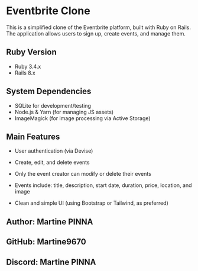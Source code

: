 # Eventbrite Clone

This is a simplified clone of the Eventbrite platform, built with Ruby on Rails.  
The application allows users to sign up, create events, and manage them.

## Ruby Version

- Ruby 3.4.x  
- Rails 8.x

## System Dependencies

- SQLite for development/testing  
- Node.js & Yarn (for managing JS assets)  
- ImageMagick (for image processing via Active Storage)

## Main Features

- User authentication (via Devise)

- Create, edit, and delete events

- Only the event creator can modify or delete their events

- Events include: title, description, start date, duration, price, location, and image

- Clean and simple UI (using Bootstrap or Tailwind, as preferred)

## Author: Martine PINNA  
## GitHub: Martine9670 
## Discord: Martine PINNA
